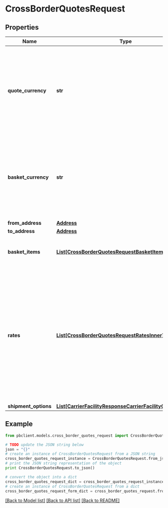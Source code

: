 # CrossBorderQuotesRequest


## Properties
Name | Type | Description | Notes
------------ | ------------- | ------------- | -------------
**quote_currency** | **str** | The currency to return the quote in. Use three uppercase letters, per the ISO currency code (ISO 4217). For example- USD, CAD, or EUR | 
**basket_currency** | **str** | The default currency of the basket. Use three uppercase letters, per the ISO currency code (ISO 4217). For example- USD, CAD, or EUR | 
**from_address** | [**Address**](Address.md) |  | [optional] 
**to_address** | [**Address**](Address.md) |  | 
**basket_items** | [**List[CrossBorderQuotesRequestBasketItemsInner]**](CrossBorderQuotesRequestBasketItemsInner.md) | The items in the buyer&#39;s shopping basket. | 
**rates** | [**List[CrossBorderQuotesRequestRatesInner]**](CrossBorderQuotesRequestRatesInner.md) | Specifies the carrier, service, parcel, and other information. In a response, this field also contains the service charges. Importatn- In a request, the rates array can contain only one rates object. | 
**shipment_options** | [**List[CarrierFacilityResponseCarrierFacilityOptionsInner]**](CarrierFacilityResponseCarrierFacilityOptionsInner.md) |  | [optional] 

## Example

```python
from pbclient.models.cross_border_quotes_request import CrossBorderQuotesRequest

# TODO update the JSON string below
json = "{}"
# create an instance of CrossBorderQuotesRequest from a JSON string
cross_border_quotes_request_instance = CrossBorderQuotesRequest.from_json(json)
# print the JSON string representation of the object
print CrossBorderQuotesRequest.to_json()

# convert the object into a dict
cross_border_quotes_request_dict = cross_border_quotes_request_instance.to_dict()
# create an instance of CrossBorderQuotesRequest from a dict
cross_border_quotes_request_form_dict = cross_border_quotes_request.from_dict(cross_border_quotes_request_dict)
```
[[Back to Model list]](../README.md#documentation-for-models) [[Back to API list]](../README.md#documentation-for-api-endpoints) [[Back to README]](../README.md)


